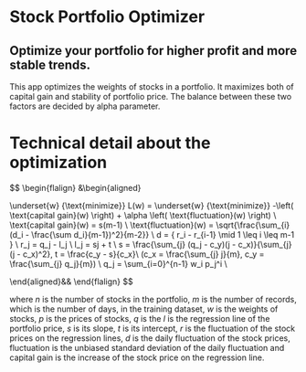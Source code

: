 # Stock Portfolio Optimizer

## Optimize your portfolio for higher profit and more stable trends.

This app optimizes the weights of stocks in a portfolio. It maximizes both of capital gain and stability of portfolio price.
The balance between these two factors are decided by alpha parameter.

# Technical detail about the optimization

$$
\begin{flalign}
&\begin{aligned}

\underset{w} {\text{minimize}} L(w) = \underset{w} {\text{minimize}} -\left( \text{capital gain}(w) \right) + \alpha \left( \text{fluctuation}(w)  \right) \\
\text{capital gain}(w) = s(m-1) \\
\text{fluctuation}(w) = \sqrt{\frac{\sum_{i}(d_i - \frac{\sum d_i}{m-1})^2}{m-2}} \\
d = \{ r_i - r_{i-1} \mid 1 \leq i \leq m-1 \} \\
r_j = q_j - l_j \\
l_j = sj + t \\
s = \frac{\sum_{j} (q_j - c_y)(j - c_x)}{\sum_{j} (j - c_x)^2}, t = \frac{c_y - s}{c_x}\\
(c_x = \frac{\sum_{j} j}{m}, c_y = \frac{\sum_{j} q_j}{m}) \\
q_j = \sum_{i=0}^{n-1} w_i p_j^i \\

\end{aligned}&&
\end{flalign}
$$

where $n$ is the number of stocks in the portfolio, $m$ is the number of records, which is the number of days, in the training dataset, $w$ is the weights of stocks, $p$ is the prices of stocks, $q$ is the $l$ is the regression line of the portfolio price, $s$ is its slope, $t$ is its intercept, $r$ is the fluctuation of the stock prices on the regression lines, $d$ is the daily fluctuation of the stock prices, $\text{fluctuation}$ is the unbiased standard deviation of the daily fluctuation and $\text{capital gain}$ is the increase of the stock price on the regression line.
